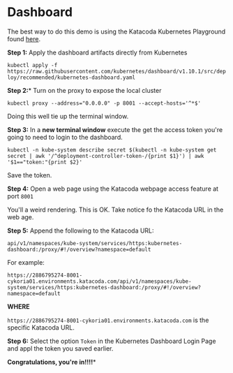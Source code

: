 # Dashboard

The best way to do this demo is using the Katacoda Kubernetes Playground found [here](https://katacoda.com/courses/kubernetes/playground).

**Step 1:** Apply the dashboard artifacts directly from Kubernetes

`kubectl apply -f https://raw.githubusercontent.com/kubernetes/dashboard/v1.10.1/src/deploy/recommended/kubernetes-dashboard.yaml`

**Step 2:*** Turn on the proxy to expose the local cluster

`kubectl proxy --address="0.0.0.0" -p 8001 --accept-hosts='^*$'`

Doing this well tie up the terminal window.

**Step 3:** In a **new terminal window** execute the get the access token you're going to need to login to the
dashboard.

`kubectl -n kube-system describe secret $(kubectl -n kube-system get secret | awk '/^deployment-controller-token-/{print $1}') | awk '$1=="token:"{print $2}'`

Save the token.

**Step 4:** Open a web page using the Katacoda webpage access feature at port `8001`

You'll a weird rendering. This is OK. Take notice fo the Katacoda URL in the web 
age.

**Step 5:** Append the following to the Katacoda URL:

`api/v1/namespaces/kube-system/services/https:kubernetes-dashboard:/proxy/#!/overview?namespace=default`

For example:

`https://2886795274-8001-cykoria01.environments.katacoda.com/api/v1/namespaces/kube-system/services/https:kubernetes-dashboard:/proxy/#!/overview?namespace=default`

**WHERE** 

`https://2886795274-8001-cykoria01.environments.katacoda.com` is the specific Katacoda URL.

**Step 6:** Select the option `Token` in the Kubernetes Dashboard Login Page and appl the token you saved earlier.


**Congratulations, you're in!!!!***

